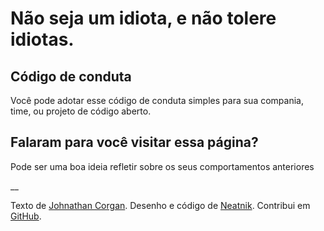 # Não seja um idiota, e não tolere idiotas.

## Código de conduta

Você pode adotar esse código de conduta simples para sua compania, time, ou projeto de código aberto. 

## Falaram para você visitar essa página?

Pode ser uma boa ideia refletir sobre os seus comportamentos anteriores

__

Texto de [Johnathan Corgan](https://keybase.io/jcorgan). Desenho e código de [Neatnik](https://neatnik.net/). Contribui em [GitHub](https://github.com/neatnik/asshole.fyi).